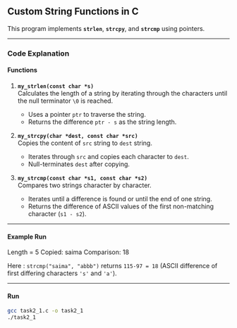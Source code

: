 ## Custom String Functions in C

This program implements  **`strlen`**, **`strcpy`**, and **`strcmp`** using pointers.

---

### Code Explanation

#### Functions

1. **`my_strlen(const char *s)`**  
   Calculates the length of a string by iterating through the characters until the null terminator `\0` is reached.  
   - Uses a pointer `ptr` to traverse the string.  
   - Returns the difference `ptr - s` as the string length.

2. **`my_strcpy(char *dest, const char *src)`**  
   Copies the content of `src` string to `dest` string.  
   - Iterates through `src` and copies each character to `dest`.  
   - Null-terminates `dest` after copying.

3. **`my_strcmp(const char *s1, const char *s2)`**  
   Compares two strings character by character.  
   - Iterates until a difference is found or until the end of one string.  
   - Returns the difference of ASCII values of the first non-matching character (`s1 - s2`).

---

#### Example Run
Length = 5
Copied: saima
Comparison: 18

 Here : `strcmp("saima", "abbb")` returns `115-97 = 18` (ASCII difference of first differing characters `'s'` and `'a'`).

---

#### Run
```bash
gcc task2_1.c -o task2_1
./task2_1
```